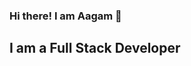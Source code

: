 ### Hi there! I am Aagam 👋
## I am a Full Stack Developer 
<!--
**AagamGada/AagamGada** is a ✨ _special_ ✨ repository because its `README.md` (this file) appears on your GitHub profile.

Here are some ideas to get you started:

- 🔭 I’m currently working on Social-Hunt
- 🌱 I’m currently learning python 
- 👯 I’m looking to collaborate to open source
- 💬 Ask me about ...
- 📫 How to reach me: ...
- 😄 Pronouns: ...
- ⚡ Fun fact: ...
-->
